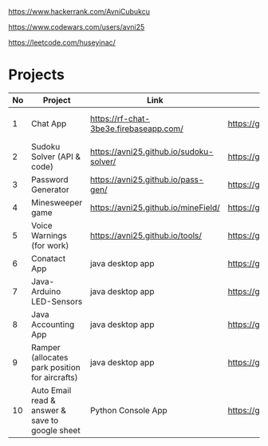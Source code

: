 https://www.hackerrank.com/AvniCubukcu

https://www.codewars.com/users/avni25

https://leetcode.com/huseyinac/

# Projects

| No | Project   | Link           | Source Code   | Info|
|--- | --------  | -------------- |-------------- | ----|
| 1  | Chat App |  https://rf-chat-3be3e.firebaseapp.com/ | https://github.com/avni25/rf-chat | Javascript, React, Firebase|
| 2  | Sudoku Solver (API & code) | https://avni25.github.io/sudoku-solver/ | https://github.com/avni25/sudoku-solver | API, Javascript, HTML, CSS|
| 3  | Password Generator | https://avni25.github.io/pass-gen/ | https://github.com/avni25/pass-gen | Javascript, React|
| 4  | Minesweeper game | https://avni25.github.io/mineField/ | https://github.com/avni25/mineField | Javascript, HTML, CSS|
| 5  | Voice Warnings (for work) | https://avni25.github.io/tools/ | https://github.com/avni25/tools | Javascript, HTML, CSS|
| 6  | Conatact App | java desktop app | https://github.com/avni25/Contacts | Java, SQLite|
| 7  | Java-Arduino LED-Sensors | java desktop app | https://github.com/avni25/arduinoJavaSerialCom | Java, JSerialCom, JFreeChart|
| 8  | Java Accounting App | java desktop app | https://github.com/avni25/AccountingApp | Java, JavaFX, SQLite|
| 9  | Ramper (allocates park position for aircrafts) | java desktop app | https://github.com/avni25/Ramper | Java, JavaFX, SQLite|
| 10  | Auto Email read & answer & save to google sheet | Python Console App | https://github.com/avni25/slots | Python |


<!--
**avni25/avni25** is a ✨ _special_ ✨ repository because its `README.md` (this file) appears on your GitHub profile.

Here are some ideas to get you started:

- 🔭 I’m currently working on ...
- 🌱 I’m currently learning ...
- 👯 I’m looking to collaborate on ...
- 🤔 I’m looking for help with ...
- 💬 Ask me about ...
- 📫 How to reach me: ...
- 😄 Pronouns: ...
- ⚡ Fun fact: ...
-->
